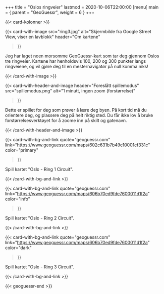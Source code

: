 +++
title = "Oslos ringveier"
lastmod = 2020-10-06T22:00:00
[menu]
main = { parent = "GeoGuessr", weight = 6 }
+++

<!-- markdownlint-disable MD033 MD034 -->

{{< card-kolonner >}}

{{< card-with-image
 src="ring3.jpg"
 alt="Skjermbilde fra Google Street View, viser en lavblokk"
 header="Om kartene"
>}}

Jeg har laget noen morsomme GeoGuessr-kart som tar deg gjennom Oslos tre ringveier.
Kartene har henholdsvis 100, 200 og 300 punkter langs ringveiene, og vil gjøre deg til en
mesternavigatør på null komma niks!

{{< /card-with-image >}}

{{< card-with-header-and-image
 header="Foreslått spillemodus"
 src="spillemodus.png"
 alt="1 minutt, ingen zoom (forstørrelse)"
>}}

Dette er spillet for deg som prøver å lære deg byen. På kort tid må du orientere deg,
og plassere deg på helt riktig sted. Du får ikke lov å bruke forstørrelsesverktøyet for å
zoome inn på skilt og gatenavn.

{{< /card-with-header-and-image >}}

{{< card-with-bg-and-link
 quote="geoguessr.com"
 link="https://www.geoguessr.com/maps/602c631b7b49c10001cf331c"
 color="primary"
>}}

Spill kartet "Oslo - Ring 1 Circuit".

{{< /card-with-bg-and-link >}}

{{< card-with-bg-and-link
 quote="geoguessr.com"
 link="https://www.geoguessr.com/maps/606b70ed9fde7600011d1f2a"
 color="info"
>}}

Spill kartet "Oslo - Ring 2 Circuit".

{{< /card-with-bg-and-link >}}

{{< card-with-bg-and-link
 quote="geoguessr.com"
 link="https://www.geoguessr.com/maps/606b70ed9fde7600011d1f2a"
 color="dark"
>}}

Spill kartet "Oslo - Ring 3 Circuit".

{{< /card-with-bg-and-link >}}

{{< geoguessr-end >}}
